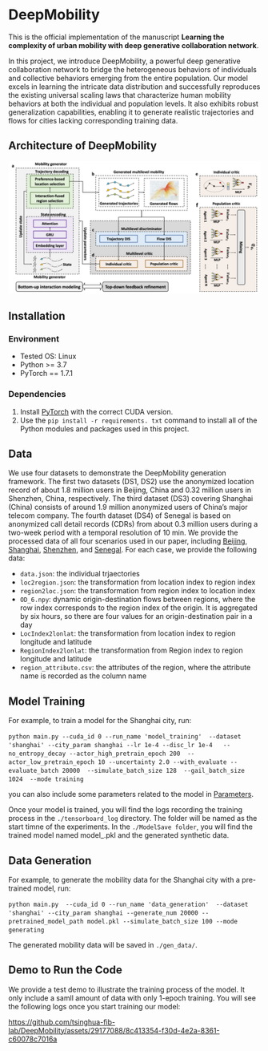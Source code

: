 # DeepMobility

This is the official implementation of the manuscript **Learning the complexity of urban mobility with deep generative collaboration network**.

In this project, we introduce DeepMobility, a powerful deep generative collaboration network to bridge the
heterogeneous behaviors of individuals and collective behaviors emerging from the entire population. Our model excels in learning the intricate data distribution and successfully reproduces the existing universal
scaling laws that characterize human mobility behaviors at both the individual and population levels. It also exhibits
robust generalization capabilities, enabling it to generate realistic trajectories and flows for cities lacking corresponding training data. 

## Architecture of DeepMobility
![Loading Model Overview](assets/model_overview.png "Model Overview")

## Installation

### Environment
- Tested OS: Linux
- Python >= 3.7
- PyTorch == 1.7.1

### Dependencies
1. Install [PyTorch](https://pytorch.org/get-started/previous-versions/) with the correct CUDA version.
2. Use the ``pip install -r requirements. txt`` command to install all of the Python modules and packages used in this project.

## Data

We use four datasets to demonstrate the DeepMobility generation framework.
The first two datasets (DS1, DS2) use the anonymized location record of about 1.8 million users in Beijing, China and 0.32 million users in Shenzhen, China, respectively. 
The third dataset (DS3) covering Shanghai (China) consists of around 1.9 million anonymized users of China’s major telecom company. 
The fourth dataset (DS4) of Senegal is based on anonymized call detail records (CDRs) from about 0.3 million users during a two-week period with a temporal resolution of 10 min. 
We provide the processed data of all four scenarios used in our paper, including [Beijing](DeepMobility/data/beijing/), [Shanghai](DeepMobility/data/shanghai/), [Shenzhen](DeepMobility/data/shenzhen/), 
and [Senegal](DeepMobility/data/Senegal/). 
For each case, we provide the following data:
* `data.json`: the individual trjaectories
* `loc2region.json`: the transformation from location index to region index
*  `region2loc.json`: the transformation from region index to location index
* `OD_6.npy`: dynamic origin-destination flows between regions, where the row index corresponds to the region index of the origin. It is aggregated by six hours, so there are four values for an origin-destination pair in a day
* `LocIndex2lonlat`: the transformation from location index to region longitude and latitude
* `RegionIndex2lonlat`: the transformation from Region index to region longitude and latitude
* `region_attribute.csv`: the attributes of the region, where the attribute name is recorded as the column name



## Model Training
For example, to train a model for the Shanghai city, run:

``
python main.py --cuda_id 0 --run_name 'model_training'  --dataset 'shanghai' --city_param shanghai --lr 1e-4 --disc_lr 1e-4   --no_entropy_decay --actor_high_pretrain_epoch 200  --actor_low_pretrain_epoch 10 --uncertainty 2.0 --with_evaluate --evaluate_batch 20000  --simulate_batch_size 128  --gail_batch_size 1024  --mode training
``

you can also include some parameters related to the model in [Parameters](https://github.com/tsinghua-fib-lab/DeepMobility/blob/main/ppo/arguments.py).

Once your model is trained, you will find the logs recording the training process in the  ``./tensorboard_log`` directory. The folder will be named as the start timne of the experiments. In the ``./ModelSave folder``, you will find the trained model named model_<epoch>.pkl and the generated synthetic data.

## Data Generation
For example, to generate the mobility data for the Shanghai city with a pre-trained model, run:

``
python main.py  --cuda_id 0 --run_name 'data_generation'  --dataset 'shanghai' --city_param shanghai --generate_num 20000 --pretrained_model_path model.pkl --simulate_batch_size 100 --mode generating
``


The generated mobility data will be saved in ``./gen_data/``.


## Demo to Run the Code

We provide a test demo to illustrate the training process of the model. It only include a samll amount of data with only 1-epoch training. You will see the following logs once you start training our model:

https://github.com/tsinghua-fib-lab/DeepMobility/assets/29177088/8c413354-f30d-4e2a-8361-c60078c7016a
